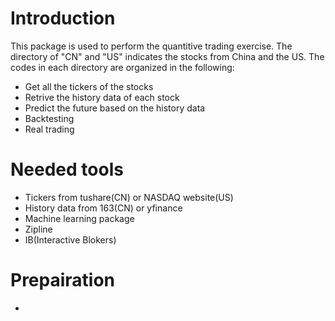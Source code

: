 # Introduction
  This package is used to perform the quantitive trading exercise. The directory of "CN" and "US" indicates the stocks from China and the US. The codes in each directory are organized in the following:
+ Get all the tickers of the stocks 
+ Retrive the history data of each stock
+ Predict the future based on the history data
+ Backtesting
+ Real trading

# Needed tools

+ Tickers from tushare(CN) or NASDAQ website(US)
+ History data from 163(CN) or yfinance
+ Machine learning package
+ Zipline
+ IB(Interactive Blokers)

# Prepairation

+
